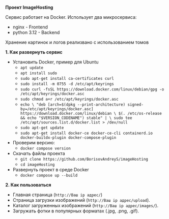 **Проект ImageHosting**

Сервис работает на Docker. 
Использует два микросервиса:
- nginx - Frontend
- python 3.12 - Backend

Хранение картинок и логов реализвано с использованием томов


**1. Как развернуть сервис**

- Установить Docker, пример для Ubuntu 
  - `apt update`
  - `apt install sudo`
  - `sudo apt-get install ca-certificates curl`
  - `sudo install -m 0755 -d /etc/apt/keyrings`
  - `sudo curl -fsSL https://download.docker.com/linux/debian/gpg -o /etc/apt/keyrings/docker.asc`
  - `sudo chmod a+r /etc/apt/keyrings/docker.asc`
  - `echo \
  "deb [arch=$(dpkg --print-architecture) signed-by=/etc/apt/keyrings/docker.asc] https://download.docker.com/linux/debian \
  $(. /etc/os-release && echo "$VERSION_CODENAME") stable" | \
  sudo tee /etc/apt/sources.list.d/docker.list > /dev/null`
  - `sudo apt-get update`
  - `sudo apt-get install docker-ce docker-ce-cli containerd.io docker-buildx-plugin docker-compose-plugin`
- Проверим версию:
  - `docker compose version`
- Скачать файлы проекта
  - `git clone https://github.com/BorisovAndreyS/imageHosting`
  - `cd imageHosting`
- Развернуть проект в среде Docker
  - `docker compose up --build`

**2. Как пользоваться**

- Главная страница (`http://Ваш ip адрес/`)
- Страница загрузки изображений (`http://Ваш ip адрес/upload`).
- Каталог загруженных изображений (`http://Ваш ip адрес/images/`).
- Загружать фотки в популярных форматах (.jpg, .png, .gif).

